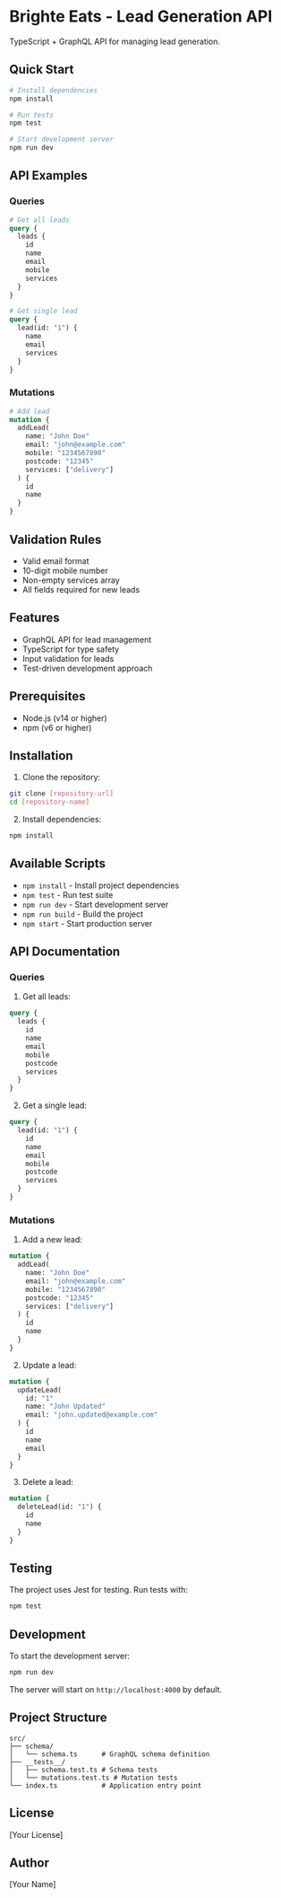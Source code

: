 # Brighte Eats - Lead Generation API

TypeScript + GraphQL API for managing lead generation.

## Quick Start

```bash
# Install dependencies
npm install

# Run tests
npm test

# Start development server
npm run dev
```

## API Examples

### Queries
```graphql
# Get all leads
query {
  leads {
    id
    name
    email
    mobile
    services
  }
}

# Get single lead
query {
  lead(id: "1") {
    name
    email
    services
  }
}
```

### Mutations
```graphql
# Add lead
mutation {
  addLead(
    name: "John Doe"
    email: "john@example.com"
    mobile: "1234567890"
    postcode: "12345"
    services: ["delivery"]
  ) {
    id
    name
  }
}
```

## Validation Rules
- Valid email format
- 10-digit mobile number
- Non-empty services array
- All fields required for new leads

## Features

- GraphQL API for lead management
- TypeScript for type safety
- Input validation for leads
- Test-driven development approach

## Prerequisites

- Node.js (v14 or higher)
- npm (v6 or higher)

## Installation

1. Clone the repository:
```bash
git clone [repository-url]
cd [repository-name]
```

2. Install dependencies:
```bash
npm install
```

## Available Scripts

- `npm install` - Install project dependencies
- `npm test` - Run test suite
- `npm run dev` - Start development server
- `npm run build` - Build the project
- `npm start` - Start production server

## API Documentation

### Queries

1. Get all leads:
```graphql
query {
  leads {
    id
    name
    email
    mobile
    postcode
    services
  }
}
```

2. Get a single lead:
```graphql
query {
  lead(id: "1") {
    id
    name
    email
    mobile
    postcode
    services
  }
}
```

### Mutations

1. Add a new lead:
```graphql
mutation {
  addLead(
    name: "John Doe"
    email: "john@example.com"
    mobile: "1234567890"
    postcode: "12345"
    services: ["delivery"]
  ) {
    id
    name
  }
}
```

2. Update a lead:
```graphql
mutation {
  updateLead(
    id: "1"
    name: "John Updated"
    email: "john.updated@example.com"
  ) {
    id
    name
    email
  }
}
```

3. Delete a lead:
```graphql
mutation {
  deleteLead(id: "1") {
    id
    name
  }
}
```

## Testing

The project uses Jest for testing. Run tests with:
```bash
npm test
```

## Development

To start the development server:
```bash
npm run dev
```

The server will start on `http://localhost:4000` by default.

## Project Structure

```
src/
├── schema/
│   └── schema.ts      # GraphQL schema definition
├── __tests__/
│   ├── schema.test.ts # Schema tests
│   └── mutations.test.ts # Mutation tests
└── index.ts           # Application entry point
```

## License

[Your License]

## Author

[Your Name] 